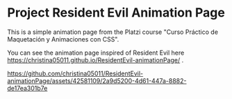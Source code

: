 # Project Resident Evil Animation Page

This is a simple animation page from the Platzi course "Curso Práctico de Maquetación y Animaciones con CSS".

You can see the animation page inspired of Resident Evil here https://christina05011.github.io/ResidentEvil-animationPage/ .


https://github.com/christina05011/ResidentEvil-animationPage/assets/42581109/2a9d5200-4d61-447a-8882-de17ea301b7e


